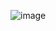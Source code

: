 ![image](https://user-images.githubusercontent.com/100610668/212528853-b1d7615a-4edc-4ca8-9409-87a905c530ee.png)

